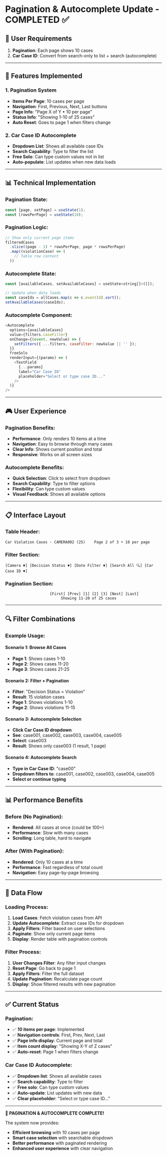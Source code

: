 # Pagination & Autocomplete Update - COMPLETED ✅

## 🎯 **User Requirements**
1. **Pagination**: Each page shows 10 cases
2. **Car Case ID**: Convert from search-only to list + search (autocomplete)

---

## 🔧 **Features Implemented**

### **1. Pagination System**
- **Items Per Page**: 10 cases per page
- **Navigation**: First, Previous, Next, Last buttons
- **Page Info**: "Page X of Y • 10 per page"
- **Status Info**: "Showing 1-10 of 25 cases"
- **Auto Reset**: Goes to page 1 when filters change

### **2. Car Case ID Autocomplete**
- **Dropdown List**: Shows all available case IDs
- **Search Capability**: Type to filter the list
- **Free Solo**: Can type custom values not in list
- **Auto-populate**: List updates when new data loads

---

## 📊 **Technical Implementation**

### **Pagination State**:
```javascript
const [page, setPage] = useState(1);
const [rowsPerPage] = useState(10);
```

### **Pagination Logic**:
```javascript
// Show only current page items
filteredCases
  .slice((page - 1) * rowsPerPage, page * rowsPerPage)
  .map((violationCase) => (
    // Table row content
  ))
```

### **Autocomplete State**:
```javascript
const [availableCases, setAvailableCases] = useState<string[]>([]);

// Update when data loads
const caseIds = allCases.map(c => c.eventId).sort();
setAvailableCases(caseIds);
```

### **Autocomplete Component**:
```javascript
<Autocomplete
  options={availableCases}
  value={filters.caseFilter}
  onChange={(event, newValue) => {
    setFilters({ ...filters, caseFilter: newValue || '' });
  }}
  freeSolo
  renderInput={(params) => (
    <TextField
      {...params}
      label="Car Case ID"
      placeholder="Select or type case ID..."
    />
  )}
/>
```

---

## 🎮 **User Experience**

### **Pagination Benefits**:
- **Performance**: Only renders 10 items at a time
- **Navigation**: Easy to browse through many cases
- **Clear Info**: Shows current position and total
- **Responsive**: Works on all screen sizes

### **Autocomplete Benefits**:
- **Quick Selection**: Click to select from dropdown
- **Search Capability**: Type to filter options
- **Flexibility**: Can type custom values
- **Visual Feedback**: Shows all available options

---

## 📋 **Interface Layout**

### **Table Header**:
```
Car Violation Cases - CAMERA002 (25)    Page 2 of 3 • 10 per page
```

### **Filter Section**:
```
[Camera ▼] [Decision Status ▼] [Date Filter ▼] [Search All 🔍] [Car Case ID ▼]
```

### **Pagination Section**:
```
                    [First] [Prev] [1] [2] [3] [Next] [Last]
                         Showing 11-20 of 25 cases
```

---

## 🔍 **Filter Combinations**

### **Example Usage**:

#### **Scenario 1: Browse All Cases**
- **Page 1**: Shows cases 1-10
- **Page 2**: Shows cases 11-20
- **Page 3**: Shows cases 21-25

#### **Scenario 2: Filter + Pagination**
- **Filter**: "Decision Status = Violation"
- **Result**: 15 violation cases
- **Page 1**: Shows violations 1-10
- **Page 2**: Shows violations 11-15

#### **Scenario 3: Autocomplete Selection**
- **Click Car Case ID dropdown**
- **See**: case001, case002, case003, case004, case005
- **Select**: case003
- **Result**: Shows only case003 (1 result, 1 page)

#### **Scenario 4: Autocomplete Search**
- **Type in Car Case ID**: "case00"
- **Dropdown filters to**: case001, case002, case003, case004, case005
- **Select or continue typing**

---

## 📊 **Performance Benefits**

### **Before (No Pagination)**:
- **Rendered**: All cases at once (could be 100+)
- **Performance**: Slow with many cases
- **Scrolling**: Long table, hard to navigate

### **After (With Pagination)**:
- **Rendered**: Only 10 cases at a time
- **Performance**: Fast regardless of total count
- **Navigation**: Easy page-by-page browsing

---

## 🎯 **Data Flow**

### **Loading Process**:
1. **Load Cases**: Fetch violation cases from API
2. **Update Autocomplete**: Extract case IDs for dropdown
3. **Apply Filters**: Filter based on user selections
4. **Paginate**: Show only current page items
5. **Display**: Render table with pagination controls

### **Filter Process**:
1. **User Changes Filter**: Any filter input changes
2. **Reset Page**: Go back to page 1
3. **Apply Filters**: Filter the full dataset
4. **Update Pagination**: Recalculate page count
5. **Display**: Show filtered results with new pagination

---

## ✅ **Current Status**

### **Pagination**:
- ✅ **10 items per page**: Implemented
- ✅ **Navigation controls**: First, Prev, Next, Last
- ✅ **Page info display**: Current page and total
- ✅ **Item count display**: "Showing X-Y of Z cases"
- ✅ **Auto-reset**: Page 1 when filters change

### **Car Case ID Autocomplete**:
- ✅ **Dropdown list**: Shows all available cases
- ✅ **Search capability**: Type to filter
- ✅ **Free solo**: Can type custom values
- ✅ **Auto-update**: List updates with new data
- ✅ **Clear placeholder**: "Select or type case ID..."

---

**🎉 PAGINATION & AUTOCOMPLETE COMPLETE!**

The system now provides:
- **Efficient browsing** with 10 cases per page
- **Smart case selection** with searchable dropdown
- **Better performance** with paginated rendering
- **Enhanced user experience** with clear navigation
